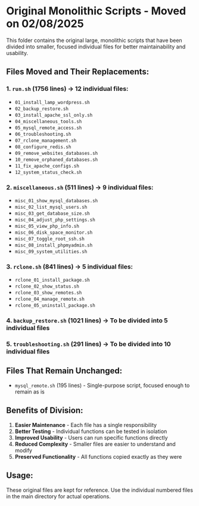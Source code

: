 # Original Monolithic Scripts - Moved on 02/08/2025

This folder contains the original large, monolithic scripts that have been divided into smaller, focused individual files for better maintainability and usability.

## Files Moved and Their Replacements:

### 1. `run.sh` (1756 lines) → 12 individual files:
- `01_install_lamp_wordpress.sh`
- `02_backup_restore.sh` 
- `03_install_apache_ssl_only.sh`
- `04_miscellaneous_tools.sh`
- `05_mysql_remote_access.sh`
- `06_troubleshooting.sh`
- `07_rclone_management.sh`
- `08_configure_redis.sh`
- `09_remove_websites_databases.sh`
- `10_remove_orphaned_databases.sh`
- `11_fix_apache_configs.sh`
- `12_system_status_check.sh`

### 2. `miscellaneous.sh` (511 lines) → 9 individual files:
- `misc_01_show_mysql_databases.sh`
- `misc_02_list_mysql_users.sh`
- `misc_03_get_database_size.sh`
- `misc_04_adjust_php_settings.sh`
- `misc_05_view_php_info.sh`
- `misc_06_disk_space_monitor.sh`
- `misc_07_toggle_root_ssh.sh`
- `misc_08_install_phpmyadmin.sh`
- `misc_09_system_utilities.sh`

### 3. `rclone.sh` (841 lines) → 5 individual files:
- `rclone_01_install_package.sh`
- `rclone_02_show_status.sh`
- `rclone_03_show_remotes.sh`
- `rclone_04_manage_remote.sh`
- `rclone_05_uninstall_package.sh`

### 4. `backup_restore.sh` (1021 lines) → To be divided into 5 individual files
### 5. `troubleshooting.sh` (291 lines) → To be divided into 10 individual files

## Files That Remain Unchanged:
- `mysql_remote.sh` (195 lines) - Single-purpose script, focused enough to remain as is

## Benefits of Division:
1. **Easier Maintenance** - Each file has a single responsibility
2. **Better Testing** - Individual functions can be tested in isolation
3. **Improved Usability** - Users can run specific functions directly
4. **Reduced Complexity** - Smaller files are easier to understand and modify
5. **Preserved Functionality** - All functions copied exactly as they were

## Usage:
These original files are kept for reference. Use the individual numbered files in the main directory for actual operations.